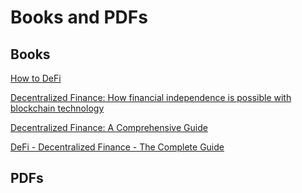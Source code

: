Books and PDFs
===============

Books
--------
[How to DeFi](https://www.amazon.com/How-DeFi-CoinGecko-ebook/dp/B0868N5GJ8/ref=sr_1_1?dchild=1&keywords=decentralized+finance&qid=1603189619&sr=8-1)

[Decentralized Finance: How financial independence is possible with blockchain technology](https://www.amazon.com/Decentralized-Finance-independence-blockchain-technology/dp/B087LP2458/ref=sr_1_2?dchild=1&keywords=decentralized+finance&qid=1603189619&sr=8-2)

[Decentralized Finance: A Comprehensive Guide](https://www.amazon.com/Decentralized-Finance-Comprehensive-Alex-Anderson/dp/B0851MWTNW/ref=sr_1_4?dchild=1&keywords=decentralized+finance&qid=1603189619&sr=8-4)

[DeFi - Decentralized Finance - The Complete Guide](https://www.amazon.in/DeFi-Decentralized-Finance-Complete-Guide-ebook/dp/B08KRL5GJK/ref=sr_1_2?dchild=1&keywords=decentralized+finance&qid=1603187165&sr=8-2)



PDFs
--------